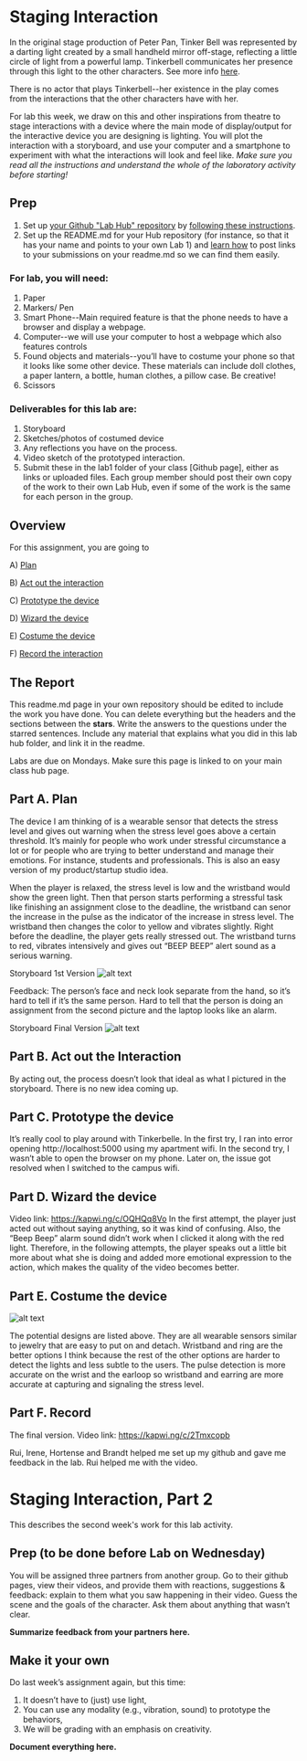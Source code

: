

# Staging Interaction

In the original stage production of Peter Pan, Tinker Bell was represented by a darting light created by a small handheld mirror off-stage, reflecting a little circle of light from a powerful lamp. Tinkerbell communicates her presence through this light to the other characters. See more info [here](https://en.wikipedia.org/wiki/Tinker_Bell). 

There is no actor that plays Tinkerbell--her existence in the play comes from the interactions that the other characters have with her.



For lab this week, we draw on this and other inspirations from theatre to stage interactions with a device where the main mode of display/output for the interactive device you are designing is lighting. You will plot the interaction with a storyboard, and use your computer and a smartphone to experiment with what the interactions will look and feel like. _Make sure you read all the instructions and understand the whole of the laboratory activity before starting!_



## Prep

1. Set up [your Github "Lab Hub" repository](../../../) by [following these instructions](https://github.com/FAR-Lab/Developing-and-Designing-Interactive-Devices/blob/2021Spring/readings/Submitting%20Labs.md).
2. Set up the README.md for your Hub repository (for instance, so that it has your name and points to your own Lab 1) and [learn how](https://guides.github.com/features/mastering-markdown/) to post links to your submissions on your readme.md so we can find them easily.

### For lab, you will need:

1. Paper
1. Markers/ Pen
1. Smart Phone--Main required feature is that the phone needs to have a browser and display a webpage.
1. Computer--we will use your computer to host a webpage which also features controls
1. Found objects and materials--you’ll have to costume your phone so that it looks like some other device. These materials can include doll clothes, a paper lantern, a bottle, human clothes, a pillow case. Be creative!
1. Scissors

### Deliverables for this lab are: 
1. Storyboard
1. Sketches/photos of costumed device
1. Any reflections you have on the process.
1. Video sketch of the prototyped interaction.
1. Submit these in the lab1 folder of your class [Github page], either as links or uploaded files. Each group member should post their own copy of the work to their own Lab Hub, even if some of the work is the same for each person in the group.


## Overview
For this assignment, you are going to 

A) [Plan](#part-a-plan) 

B) [Act out the interaction](#part-b-act-out-the-interaction) 

C) [Prototype the device](#part-c-prototype-the-device)

D) [Wizard the device](#part-d-wizard-the-device) 

E) [Costume the device](#part-e-costume-the-device)

F) [Record the interaction](#part-f-record)

## The Report
This readme.md page in your own repository should be edited to include the work you have done. You can delete everything but the headers and the sections between the **stars**. Write the answers to the questions under the starred sentences. Include any material that explains what you did in this lab hub folder, and link it in the readme.

Labs are due on Mondays. Make sure this page is linked to on your main class hub page.

## Part A. Plan 

The device I am thinking of is a wearable sensor that detects the stress level and gives out warning when the stress level goes above a certain threshold. It’s mainly for people who work under stressful circumstance a lot or for people who are trying to better understand and manage their emotions. For instance, students and professionals. This is also an easy version of my product/startup studio idea.

When the player is relaxed, the stress level is low and the wristband would show the green light. Then that person starts performing a stressful task like finishing an assignment close to the deadline, the wristband can senor the increase in the pulse as the indicator of the increase in stress level. The wristband then changes the color to yellow and vibrates slightly. Right before the deadline, the player gets really stressed out. The wristband turns to red, vibrates intensively and gives out “BEEP BEEP” alert sound as a serious warning.

Storyboard 1st Version
![alt text](https://github.com/nicole-zy/Interactive-Lab-Hub/blob/Spring2021/Lab%201/IMG_0643.jpg)



Feedback:
        The person’s face and neck look separate from the hand, so it’s hard to tell if it’s the same person.
         Hard to tell that the person is doing an assignment from the second picture and the laptop looks like an alarm.

Storyboard Final Version
![alt text](https://github.com/nicole-zy/Interactive-Lab-Hub/blob/Spring2021/Lab%201/IMG_0639.jpg)

## Part B. Act out the Interaction

By acting out, the process doesn’t look that ideal as what I pictured in the storyboard.
There is no new idea coming up.


## Part C. Prototype the device

It’s really cool to play around with Tinkerbelle. In the first try, I ran into error opening http://localhost:5000 using my apartment wifi. In the second try, I wasn’t able to open the browser on my phone. Later on, the issue got resolved when I switched to the campus wifi.

## Part D. Wizard the device
Video link: https://kapwi.ng/c/OQHQq8Vo
In the first attempt, the player just acted out without saying anything, so it was kind of confusing. Also, the “Beep Beep” alarm sound didn’t work when I clicked it along with the red light. Therefore, in the following attempts, the player speaks out a little bit more about what she is doing and added more emotional expression to the action, which makes the quality of the video becomes better.

## Part E. Costume the device
![alt text](https://github.com/nicole-zy/Interactive-Lab-Hub/blob/Spring2021/Lab%201/image.png)

The potential designs are listed above. They are all wearable sensors similar to jewelry that are easy to put on and detach. Wristband and ring are the better options I think because the rest of the other options are harder to detect the lights and less subtle to the users. The pulse detection is more accurate on the wrist and the earloop so wristband and earring are more accurate at capturing and signaling the stress level.

## Part F. Record
The final version. Video link: https://kapwi.ng/c/2Tmxcopb 

Rui, Irene, Hortense and Brandt helped me set up my github and gave me feedback in the lab.
Rui helped me with the video.
# Staging Interaction, Part 2 

This describes the second week's work for this lab activity.


## Prep (to be done before Lab on Wednesday)

You will be assigned three partners from another group. Go to their github pages, view their videos, and provide them with reactions, suggestions & feedback: explain to them what you saw happening in their video. Guess the scene and the goals of the character. Ask them about anything that wasn’t clear. 

**Summarize feedback from your partners here.**

## Make it your own

Do last week’s assignment again, but this time: 
1) It doesn’t have to (just) use light, 
2) You can use any modality (e.g., vibration, sound) to prototype the behaviors, 
3) We will be grading with an emphasis on creativity. 

**Document everything here.**

